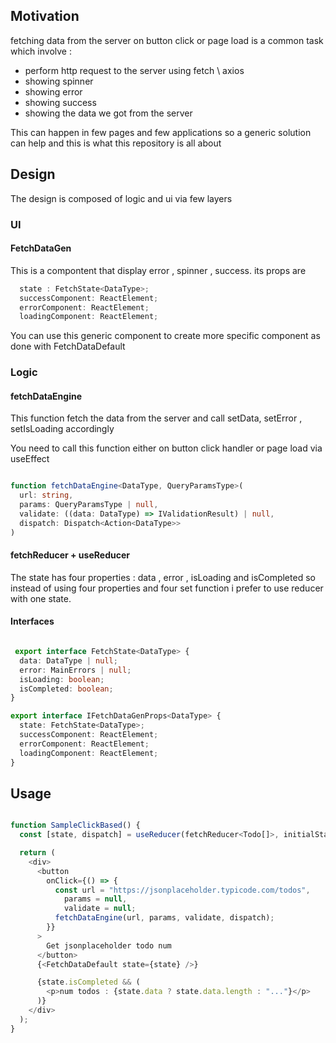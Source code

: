 <h2>Motivation</h2>
fetching data from the server on button click or page load is a common task which involve :
<ul>
<li>perform http request to the server using fetch \ axios</li>
<li>showing spinner</li>
<li>showing error</li>
<li>showing success</li>
<li>showing the data we got from the server</li>
</ul>

<p>This can happen in few pages and few applications so a generic solution can help and this is what this repository is all about</p>

<h2>Design</h2>
The design is composed of logic and ui via few layers

<h3>UI</h3>
<h4>FetchDataGen</h4>
This is a compontent that display error , spinner , success. its props are

```ts
  state : FetchState<DataType>;
  successComponent: ReactElement;
  errorComponent: ReactElement;
  loadingComponent: ReactElement;
```

You can use this generic component to create more specific component as done with FetchDataDefault

<h3>Logic</h3>
<h4>fetchDataEngine</h4>
<p>This function fetch the data from the server and call setData, setError , setIsLoading accordingly</p>
<p>You need to call this function either on button click handler or page load via useEffect</p>

```ts

function fetchDataEngine<DataType, QueryParamsType>(
  url: string,
  params: QueryParamsType | null,
  validate: ((data: DataType) => IValidationResult) | null,
  dispatch: Dispatch<Action<DataType>>
) 

```


<h4>fetchReducer + useReducer</h4>
The state has four properties : data , error , isLoading and isCompleted so instead of
using four properties and four set function i prefer to use reducer with one state. 

<h4>Interfaces</h4>

```ts

 export interface FetchState<DataType> {
  data: DataType | null;
  error: MainErrors | null;
  isLoading: boolean;
  isCompleted: boolean;
}

export interface IFetchDataGenProps<DataType> {
  state: FetchState<DataType>;
  successComponent: ReactElement;
  errorComponent: ReactElement;
  loadingComponent: ReactElement;
}

```

<h2>Usage</h2>

```ts

function SampleClickBased() {
  const [state, dispatch] = useReducer(fetchReducer<Todo[]>, initialState);

  return (
    <div>
      <button
        onClick={() => {
          const url = "https://jsonplaceholder.typicode.com/todos",
            params = null,
            validate = null;
          fetchDataEngine(url, params, validate, dispatch);
        }}
      >
        Get jsonplaceholder todo num
      </button>
      {<FetchDataDefault state={state} />}

      {state.isCompleted && (
        <p>num todos : {state.data ? state.data.length : "..."}</p>
      )}
    </div>
  );
}

```
